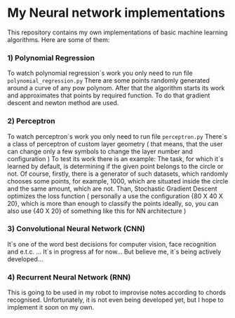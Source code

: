 # My Neural network implementations

This repository contains my own implementations of basic machine learning algorithms.
 Here are some of them:
 
### 1) Polynomial Regression
To watch polynomial regression\`s work you only need to run file 
    `polynomial_regression.py`
There are some points randomly generated around a curve of any pow polynom.
After that the algorithm starts its work and approximates that points by required function.
To do that gradient descent and newton method are used.

### 2) Perceptron
To watch perceptron\`s work you only need to run file
    ``perceptron.py``
There\`s a class of perceptron of custom layer geometry 
( that means, that the user can change only a few symbols to change the layer number and configuration )
To test its work there is an example:
The task, for which it\`s learned by default, is determining if the given point belongs to the circle or not.
Of course, firstly, there is a generator of such datasets, which randomly chooses some points, for example, 1000, which are situated inside the circle and the same amount, which are not.
Than, Stochastic Gradient Descent optimizes the loss function 
( personally a use the configuration {80 X 40 X 20}, which is more than enough to classify the points ideally, so, you can also use {40 X 20} of something like this for NN architecture ) 

### 3) Convolutional Neural Network (CNN)
It\`s one of the word best decisions for computer vision, face recognition and e.t.c. ...
It\`s in progress af for now... But believe me, it\`s being actively developed...


### 4) Recurrent Neural Network (RNN)
This is going to be used in my robot to improvise notes according to chords recognised.
Unfortunately, it is not even being developed yet, but I hope to implement it soon on my own.
